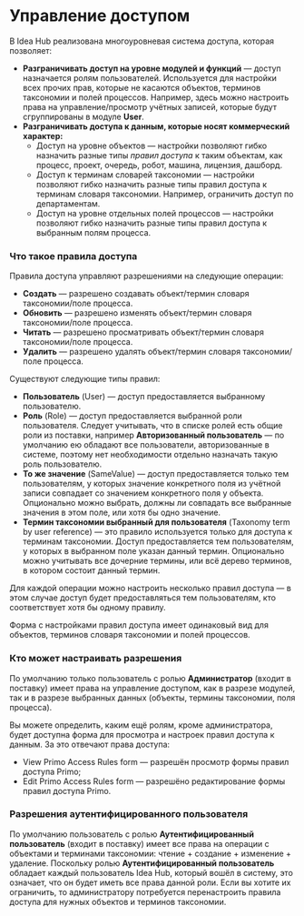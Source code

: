 # Управление доступом

В Idea Hub реализована многоуровневая система доступа, которая позволяет:
* **Разграничивать доступ на уровне модулей и функций** — доступ назначается ролям пользователей. Используется для настройки всех прочих прав, которые не касаются объектов, терминов таксономии и полей процессов. Например, здесь можно настроить права на управление/просмотр учётных записей, которые будут сгруппированы в модуле **User**.
* **Разграничивать доступа к данным, которые носят коммерческий характер:**
  * Доступ на уровне объектов — настройки позволяют гибко назначить разные типы *правил доступа* к таким объектам, как процесс, проект, очередь, робот, машина, лицензия, дашборд.
  * Доступ к терминам словарей таксономии — настройки позволяют гибко назначить разные типы правил доступа к терминам словаря таксономии. Например, ограничить доступ по департаментам. 
  * Доступ на уровне отдельных полей процессов — настройки позволяют гибко назначить разные типы правил доступа к выбранным полям процесса.

### Что такое правила доступа

Правила доступа управляют разрешениями на следующие операции:
* **Создать** — разрешено создавать объект/термин словаря таксономии/поле процесса.
* **Обновить** — разрешено изменять объект/термин словаря таксономии/поле процесса.
* **Читать** — разрешено просматривать объект/термин словаря таксономии/поле процесса.
* **Удалить** — разрешено удалять объект/термин словаря таксономии/поле процесса.

Существуют следующие типы правил: 
* **Пользователь** (User) — доступ предоставляется выбранному пользователю.
* **Роль** (Role) — доступ предоставляется выбранной роли пользователя. Следует учитывать, что в списке ролей есть общие роли из поставки, например **Авторизованный пользователь** — по умолчанию ею обладают все пользователи, авторизованные в системе, поэтому нет необходимости отдельно назначать такую роль пользователю.
* **То же значение** (SameValue) — доступ предоставляется только тем пользователям, у которых значение конкретного поля из учётной записи совпадает со значением конкретного поля у объекта. Опционально можно выбрать, должны ли совпадать все выбранные значения в этом поле, или хотя бы одно значение. 
* **Термин таксономии выбранный для пользователя** (Taxonomy term by user reference) — это правило используется только для доступа к терминам таксономии. Доступ предоставляется тем пользователям, у которых в выбранном поле указан данный термин. Опционально можно учитывать все дочерние термины, или всё дерево терминов, в котором состоит данный термин.

Для каждой операции можно настроить несколько правил доступа — в этом случае доступ будет предоставляться тем пользователям, кто соответствует хотя бы одному правилу. 

Форма с настройками правил доступа имеет одинаковый вид для объектов, терминов словаря таксономии и полей процессов.


### Кто может настраивать разрешения

По умолчанию только пользователь с ролью **Администратор** (входит в поставку) имеет права на управление доступом, как в разрезе модулей, так и в разрезе выбранных данных (объекты, термины таксономии, поля процесса).

Вы можете определить, каким ещё ролям, кроме администратора, будет доступна форма для просмотра и настроек правил доступа к данным. За это отвечают права доступа:
* View Primo Access Rules form — разрешён просмотр формы правил доступа Primo;
* Edit Primo Access Rules form — разрешёно редактирование формы правил доступа Primo.

### Разрешения аутентифицированного пользователя
По умолчанию пользователь с ролью **Аутентифицированный пользователь** (входит в поставку) имеет все права на операции с объектами и терминами таксономии: чтение + создание + изменение + удаление. Поскольку ролью **Аутентифицированный пользователь** обладает каждый пользователь Idea Hub, который вошёл в систему, это означает, что он будет иметь все права данной роли. Если вы хотите их ограничить, то администратору потребуется перенастроить правила доступа для нужных объектов и терминов таксономии.














